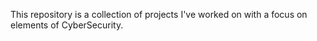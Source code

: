 This repository is a collection of projects I've worked on with a focus on elements of CyberSecurity.
